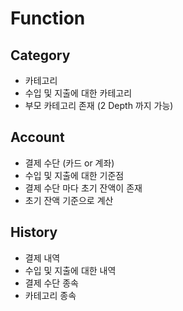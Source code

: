 # Function

## Category
* 카테고리
* 수입 및 지출에 대한 카테고리
* 부모 카테고리 존재 (2 Depth 까지 가능)

## Account
* 결제 수단 (카드 or 계좌)
* 수입 및 지출에 대한 기준점
* 결제 수단 마다 초기 잔액이 존재
* 초기 잔액 기준으로 계산

## History
* 결제 내역
* 수입 및 지출에 대한 내역
* 결제 수단 종속
* 카테고리 종속